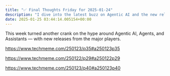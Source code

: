```yaml
---
title: "✅ Final Thoughts Friday for 2025-01-24"
description: "I dive into the latest buzz on Agentic AI and the new releases shaking up the landscape!"
date: 2025-01-25 03:44:14.005154+00:00
---
```


<!-- buttondown-editor-mode: plaintext -->This week turned another crank on the hype around Agentic AI, Agents, and Assistants — with new releases from the major players.

https://www.techmeme.com/250123/p35#a250123p35

https://www.techmeme.com/250122/p29#a250122p29

https://www.techmeme.com/250123/p40#a250123p40

